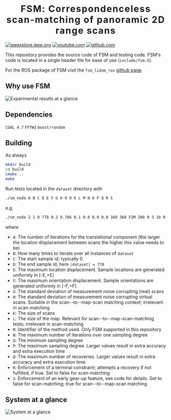 <h1 align='center' style="text-align:center; font-weight:bold; font-size:2.0em;letter-spacing:2.0px;"> FSM: Correspondenceless scan-matching of panoramic 2D range scans </h1>

[![ieeexplore.ieee.org](https://img.shields.io/badge/IEEE/RSJ_IROS_2022_paper-00629B)](https://ieeexplore.ieee.org/abstract/document/9981228)
[![youtube.com](https://img.shields.io/badge/1'_presentation-YouTube-FF0000)](https://www.youtube.com/watch?v=hB4qsHCEXGI)
[![github.com](https://img.shields.io/badge/pdf_presentation-333333)](https://github.com/phd-li9i/fsm_presentation_iros22/blob/master/main.pdf)

This repository provides the source code of FSM and testing code.
FSM's code is located in a single header file for ease of use (`include/fsm.h`).

For the ROS package of FSM visit the `fsm_lidom_ros` [github page](https://github.com/li9i/fsm_lidom_ros).

## Why use FSM

![Experimental results at a glance](https://i.imgur.com/GvFlHgF.png)


## Dependencies
`CGAL 4.7`
`FFTW3`
`boost/random`

## Building

As always
```sh
mkdir build
cd build
cmake ..
make
```

Run tests located in the `dataset` directory with


```sh
./sm_node A B C D E F G H 0 0 K L M N O P Q R S
```

e.g.

```sh
./sm_node 2 1 0 778 0.2 0.786 0.1 0.0 0.0 0.0 360 360 FSM 200 0 3 10 0 0
```

where

- `A`: The number of iterations for the translational component (the larger the
       location displacement between scans the higher this value needs to be)
- `B`: How many times to iterate over all instances of `dataset`
- `C`: The start sample id; typically 0
- `D`: The end sample id; here `|dataset| = 778`
- `E`: The maximum location displacement. Sample locations are generated uniformly in [-E,+E]
- `F`: The maximum orientation displacement. Sample orientations are generated uniformly in [-F,+F]
- `G`: The standard deviation of measurement noise corrupting (real) scans
- `H`: The standard deviation of measurement noise corrupting virtual scans. Suitable in the scan--to--map-scan matching context; irrelevant in scan-matching
- `K`: The size of scans
- `L`: The size of the map. Relevant for scan--to--map-scan-matching tests; irrelevant in scan-matching
- `M`: Identifier of the method used. Only FSM supported in this repository
- `N`: The maximum number of iterations over one sampling degree
- `O`: The minimum sampling degree
- `P`: The maximum sampling degree. Larger values result in extra accuracy and extra execution time
- `Q`: The maximum number of recoveries. Larger values result in extra accuracy and extra execution time
- `R`: Enforcement of a terminal constraint; attempts a recovery if not fulfilled, if true. Set to false for scan-matching
- `S`: Enforcement of an early gear-up feature, see code for details. Set to false for scan-matching; true for scan--to--map-scan matching

## System at a glance

![System at a glance](https://i.imgur.com/PHIThGJ.png)
